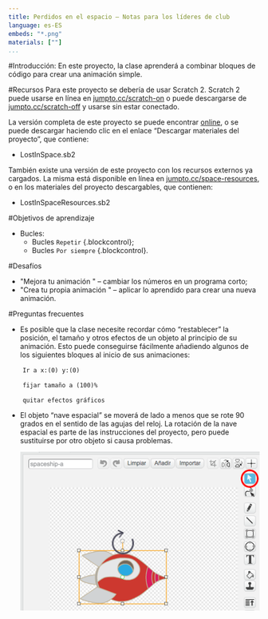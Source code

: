 ```yaml
---
title: Perdidos en el espacio — Notas para los líderes de club
language: es-ES
embeds: "*.png"
materials: [""]
...
```


#Introducción:
En este proyecto, la clase aprenderá a combinar bloques de código para crear una animación simple.

#Recursos
Para este proyecto se debería de usar Scratch 2. Scratch 2 puede usarse en línea en [jumpto.cc/scratch-on](http://jumpto.cc/scratch-on) o puede descargarse de [jumpto.cc/scratch-off](http://jumpto.cc/scratch-off) y usarse sin estar conectado.

La versión completa de este proyecto se puede encontrar <a href="http://scratch.mit.edu/projects/26818098/#editor">online</a>, o se puede descargar haciendo clic en el enlace “Descargar materiales del proyecto”, que contiene:

+ LostInSpace.sb2

También existe una versión de este proyecto con los recursos externos ya cargados. La misma está disponible en línea en [jumpto.cc/space-resources](http://jumpto.cc/space-resources), o en los materiales del proyecto descargables, que contienen:

+ LostInSpaceResources.sb2 

#Objetivos de aprendizaje
+ Bucles:
	+ Bucles `Repetir` {.blockcontrol};
	+ Bucles `Por siempre` {.blockcontrol}.

#Desafíos
+ "Mejora tu animación " – cambiar los números en un programa corto;
+ "Crea tu propia animación " – aplicar lo aprendido para crear una nueva animación.

#Preguntas frecuentes
+ Es posible que la clase necesite recordar cómo “restablecer” la posición, el tamaño y otros efectos de un objeto al principio de su animación. Esto puede conseguirse fácilmente añadiendo algunos de los siguientes bloques al inicio de sus animaciones:

```blocks
	Ir a x:(0) y:(0)
```

```blocks
	fijar tamaño a (100)%
```

```blocks
	quitar efectos gráficos
```

+ El objeto “nave espacial” se moverá de lado a menos que se rote 90 grados en el sentido de las agujas del reloj. La rotación de la nave espacial es parte de las instrucciones del proyecto, pero puede sustituirse por otro objeto si causa problemas.

	![screenshot](space-rotate.png)
